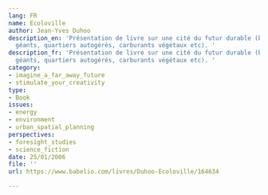 ```yaml
---
lang: FR
name: Ecoloville
author: Jean-Yves Duhoo
description_en: 'Présentation de livre sur une cité du futur durable (brumisateurs
  géants, quartiers autogérés, carburants végétaux etc). '
description_fr: 'Présentation de livre sur une cité du futur durable (brumisateurs
  géants, quartiers autogérés, carburants végétaux etc). '
category:
- imagine_a_far_away_future
- stimulate_your_creativity
type:
- Book
issues:
- energy
- environment
- urban_spatial_planning
perspectives:
- foresight_studies
- science_fiction
date: 25/01/2006
file: ''
url: https://www.babelio.com/livres/Duhoo-Ecoloville/164634

---
```

